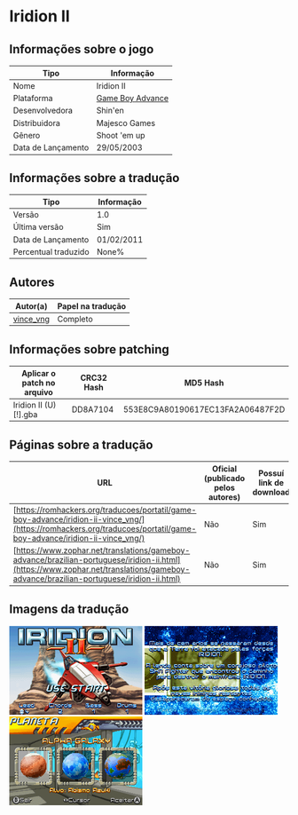 # Iridion II

## Informações sobre o jogo

| Tipo | Informação |
| ----------- | ----------- |
| Nome | Iridion II |
| Plataforma | [Game Boy Advance](../) |
| Desenvolvedora | Shin'en |
| Distribuidora | Majesco Games |
| Gênero | Shoot 'em up |
| Data de Lançamento | 29/05/2003 |

## Informações sobre a tradução

| Tipo | Informação |
| ----------- | ----------- |
| Versão | 1\.0 |
| Última versão | Sim |
| Data de Lançamento | 01/02/2011 |
| Percentual traduzido | None% |

## Autores

| Autor(a) | Papel na tradução |
| ----------- | ----------- |
| [vince\_vng](../../../autores/vince_vng/) | Completo |

## Informações sobre patching

| Aplicar o patch no arquivo | CRC32 Hash | MD5 Hash |
| ----------- | ----------- | ----------- |
| Iridion II \(U\) \[\!\]\.gba | DD8A7104 | 553E8C9A80190617EC13FA2A06487F2D |

## Páginas sobre a tradução

| URL | Oficial (publicado pelos autores) | Possuí link de download |
| ----------- | ----------- | ----------- |
| [https://romhackers.org/traducoes/portatil/game-boy-advance/iridion-ii-vince_vng/](https://romhackers.org/traducoes/portatil/game-boy-advance/iridion-ii-vince_vng/) | Não | Sim |
| [https://www.zophar.net/translations/gameboy-advance/brazilian-portuguese/iridion-ii.html](https://www.zophar.net/translations/gameboy-advance/brazilian-portuguese/iridion-ii.html) | Não | Sim |

## Imagens da tradução

![Imagem de exemplo da tradução 1](1.png)
![Imagem de exemplo da tradução 2](2.png)
![Imagem de exemplo da tradução 3](3.png)